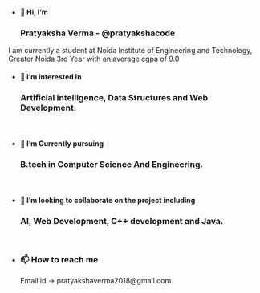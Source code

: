 - <h4>👋 Hi, I’m </h4> <h3> Pratyaksha Verma - @pratyakshacode </h3>
 I am currently a student at Noida Institute of Engineering and Technology, Greater Noida 3rd Year with an average cgpa of 9.0 <br>
- <h4> 👀 I’m interested in </h4> <h3> Artificial intelligence, Data Structures and Web Development.</h3><br>
- <h4> 🌱 I’m Currently pursuing </h4> <h3> B.tech in Computer Science And Engineering. </h3> <br>
- <h4>💞️ I’m looking to collaborate on the project including</h4> <h3> AI, Web Development, C++ development and Java. </h3> <br>
- <h3>📫 How to reach me </h3> Email id -> pratyakshaverma2018@gmail.com


